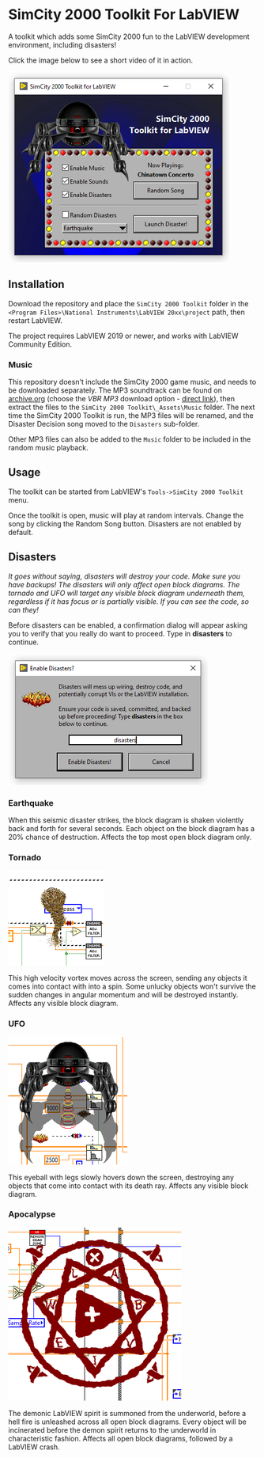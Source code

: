 # SimCity 2000 Toolkit For LabVIEW
A toolkit which adds some SimCity 2000 fun to the LabVIEW development environment, including disasters!

Click the image below to see a short video of it in action.

[![SimCity 2000 Toolkit For LabVIEW - Click for video](images/main.png?raw=true)](https://www.youtube.com/watch?v=EvenOJnmjzY "SimCity 2000 Toolkit For LabVIEW - Click for video")

## Installation
Download the repository and place the `SimCity 2000 Toolkit` folder in the `<Program Files>\National Instruments\LabVIEW 20xx\project` path, then restart LabVIEW.

The project requires LabVIEW 2019 or newer, and works with LabVIEW Community Edition.

### Music
This repository doesn't include the SimCity 2000 game music, and needs to be downloaded separately. The MP3 soundtrack can be found on [archive.org](https://archive.org/details/SimCity2000Soundtrack) (choose the *VBR MP3* download option - [direct link](https://archive.org/compress/SimCity2000Soundtrack/formats=VBR%20MP3&file=/SimCity2000Soundtrack.zip)), then extract the files to the `SimCity 2000 Toolkit\_Assets\Music` folder. The next time the SimCity 2000 Toolkit is run, the MP3 files will be renamed, and the Disaster Decision song moved to the `Disasters` sub-folder.

Other MP3 files can also be added to the `Music` folder to be included in the random music playback.

## Usage
The toolkit can be started from LabVIEW's `Tools->SimCity 2000 Toolkit` menu.

Once the toolkit is open, music will play at random intervals. Change the song by clicking the Random Song button. Disasters are not enabled by default.

## Disasters
*It goes without saying, disasters will destroy your code. Make sure you have backups! The disasters will only affect open block diagrams. The tornado and UFO will target any visible block diagram underneath them, regardless if it has focus or is partially visible. If you can see the code, so can they!*

Before disasters can be enabled, a confirmation dialog will appear asking you to verify that you really do want to proceed. Type in **disasters** to continue.

![Disaster confirmation](images/enable_disasters.png?raw=true)

### Earthquake
When this seismic disaster strikes, the block diagram is shaken violently back and forth for several seconds. Each object on the block diagram has a 20% chance of destruction. Affects the top most open block diagram only.

### Tornado

![Tornado](images/tornado.gif?raw=true)

This high velocity vortex moves across the screen, sending any objects it comes into contact with into a spin. Some unlucky objects won't survive the sudden changes in angular momentum and will be destroyed instantly. Affects any visible block diagram.

### UFO

![UFO](images/ufo.png?raw=true)

This eyeball with legs slowly hovers down the screen, destroying any objects that come into contact with its death ray. Affects any visible block diagram.

### Apocalypse

![Apocalypse](images/heptagram_labview_small.png?raw=true)

The demonic LabVIEW spirit is summoned from the underworld, before a hell fire is unleashed across all open block diagrams. Every object will be incinerated before the demon spirit returns to the underworld in characteristic fashion. Affects all open block diagrams, followed by a LabVIEW crash.
